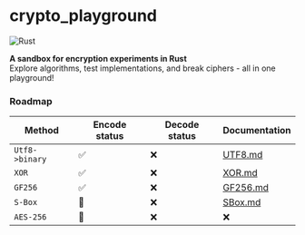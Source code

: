 # crypto_playground

![Rust](https://img.shields.io/badge/rust-%23000000.svg?style=for-the-badge&logo=rust&logoColor=white)

**A sandbox for encryption experiments in Rust**  
Explore algorithms, test implementations, and break ciphers - all in one playground!


### Roadmap
| Method         | Encode status | Decode status | Documentation                        |
|----------------|---------------|---------------|--------------------------------------|
| `Utf8->binary` | ✅             | ❌             | [UTF8.md](docs/theory/utf8.md)       |
| `XOR`          | ✅             | ❌             | [XOR.md](docs/theory/xor.md)         |
| `GF256`        | ✅             | ❌             | [GF256.md](docs/theory/aes/gf256.md) |
| `S-Box`        | 🚧            | ❌             | [SBox.md](docs/theory/aes/sbox.md)   |
| `AES-256`      | 🚧            | ❌             | ❌                                    |